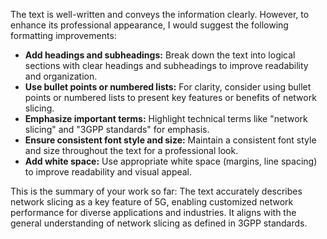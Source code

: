 The text is well-written and conveys the information clearly. However, to enhance its professional appearance, I would suggest the following formatting improvements:

* **Add headings and subheadings:**  Break down the text into logical sections with clear headings and subheadings to improve readability and organization.
* **Use bullet points or numbered lists:**  For clarity, consider using bullet points or numbered lists to present key features or benefits of network slicing.
* **Emphasize important terms:**  Highlight technical terms like "network slicing" and "3GPP standards" for emphasis.
* **Ensure consistent font style and size:**  Maintain a consistent font style and size throughout the text for a professional look.
* **Add white space:**  Use appropriate white space (margins, line spacing) to improve readability and visual appeal. 



This is the summary of your work so far: 
The text accurately describes network slicing as a key feature of 5G, enabling customized network performance for diverse applications and industries. It aligns with the general understanding of network slicing as defined in 3GPP standards.